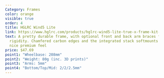 ```yaml
---
Category: Frames
color: orange
visible: true
order: 4
title: HGLRC Wind5 Lite
link: https://www.hglrc.com/products/hglrc-wind5-lite-true-x-frame-kit-5-inch-for-fpv-racing-drone
text: A pretty durable frame, with optional front and back arm braces for extra
  rigidity. Chamfered carbon edges and the integrated stack softmounts give it a
  nice premium feel
price: $47.69
point1: "Wheelbase: 208mm"
point2: "Weight: 80g (inc. 3D prints)"
point3: "Arms: 5mm"
point4: "Bottom/Top/Mid: 2/2/2.5mm"
---
```


